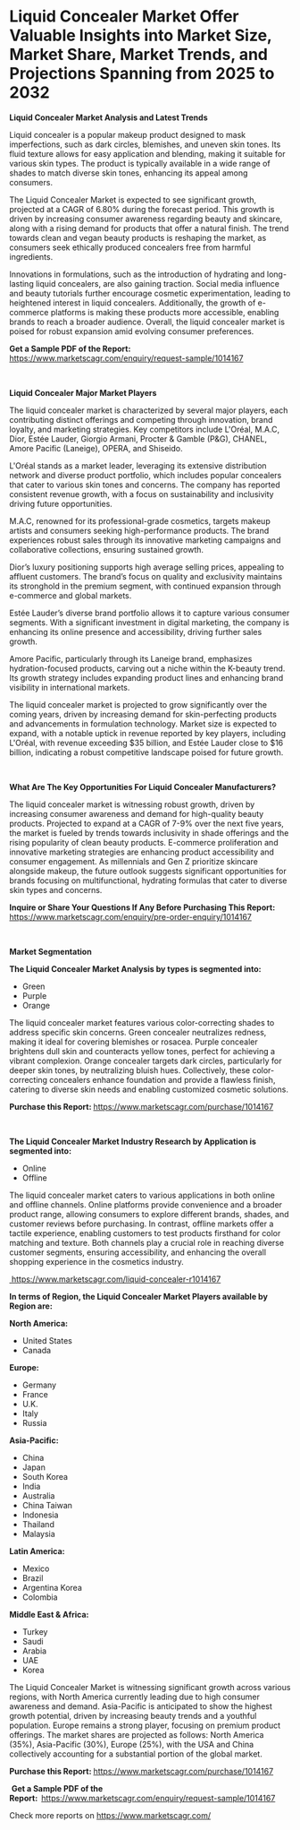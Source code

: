 <p><h1>Liquid Concealer Market Offer Valuable Insights into Market Size, Market Share, Market Trends, and Projections Spanning from 2025 to 2032</h1></p><p><strong>Liquid Concealer Market Analysis and Latest Trends</strong></p>
<p><p>Liquid concealer is a popular makeup product designed to mask imperfections, such as dark circles, blemishes, and uneven skin tones. Its fluid texture allows for easy application and blending, making it suitable for various skin types. The product is typically available in a wide range of shades to match diverse skin tones, enhancing its appeal among consumers.</p><p>The Liquid Concealer Market is expected to see significant growth, projected at a CAGR of 6.80% during the forecast period. This growth is driven by increasing consumer awareness regarding beauty and skincare, along with a rising demand for products that offer a natural finish. The trend towards clean and vegan beauty products is reshaping the market, as consumers seek ethically produced concealers free from harmful ingredients. </p><p>Innovations in formulations, such as the introduction of hydrating and long-lasting liquid concealers, are also gaining traction. Social media influence and beauty tutorials further encourage cosmetic experimentation, leading to heightened interest in liquid concealers. Additionally, the growth of e-commerce platforms is making these products more accessible, enabling brands to reach a broader audience. Overall, the liquid concealer market is poised for robust expansion amid evolving consumer preferences.</p></p>
<p><strong>Get a Sample PDF of the Report:&nbsp;</strong> <a href="https://www.marketscagr.com/enquiry/request-sample/1014167?utm_campaign=2041&utm_medium=2&utm_source=Github&utm_content=ia&utm_term=05032025&utm_id=liquid-concealer">https://www.marketscagr.com/enquiry/request-sample/1014167</a></p>
<p>&nbsp;</p>
<p><strong>Liquid Concealer Major Market Players</strong></p>
<p><p>The liquid concealer market is characterized by several major players, each contributing distinct offerings and competing through innovation, brand loyalty, and marketing strategies. Key competitors include L'Oréal, M.A.C, Dior, Estée Lauder, Giorgio Armani, Procter & Gamble (P&G), CHANEL, Amore Pacific (Laneige), OPERA, and Shiseido.</p><p>L'Oréal stands as a market leader, leveraging its extensive distribution network and diverse product portfolio, which includes popular concealers that cater to various skin tones and concerns. The company has reported consistent revenue growth, with a focus on sustainability and inclusivity driving future opportunities. </p><p>M.A.C, renowned for its professional-grade cosmetics, targets makeup artists and consumers seeking high-performance products. The brand experiences robust sales through its innovative marketing campaigns and collaborative collections, ensuring sustained growth.</p><p>Dior’s luxury positioning supports high average selling prices, appealing to affluent customers. The brand’s focus on quality and exclusivity maintains its stronghold in the premium segment, with continued expansion through e-commerce and global markets.</p><p>Estée Lauder’s diverse brand portfolio allows it to capture various consumer segments. With a significant investment in digital marketing, the company is enhancing its online presence and accessibility, driving further sales growth.</p><p>Amore Pacific, particularly through its Laneige brand, emphasizes hydration-focused products, carving out a niche within the K-beauty trend. Its growth strategy includes expanding product lines and enhancing brand visibility in international markets.</p><p>The liquid concealer market is projected to grow significantly over the coming years, driven by increasing demand for skin-perfecting products and advancements in formulation technology. Market size is expected to expand, with a notable uptick in revenue reported by key players, including L'Oréal, with revenue exceeding $35 billion, and Estée Lauder close to $16 billion, indicating a robust competitive landscape poised for future growth.</p></p>
<p>&nbsp;</p>
<p><strong>What Are The Key Opportunities For Liquid Concealer Manufacturers?</strong></p>
<p><p>The liquid concealer market is witnessing robust growth, driven by increasing consumer awareness and demand for high-quality beauty products. Projected to expand at a CAGR of 7-9% over the next five years, the market is fueled by trends towards inclusivity in shade offerings and the rising popularity of clean beauty products. E-commerce proliferation and innovative marketing strategies are enhancing product accessibility and consumer engagement. As millennials and Gen Z prioritize skincare alongside makeup, the future outlook suggests significant opportunities for brands focusing on multifunctional, hydrating formulas that cater to diverse skin types and concerns.</p></p>
<p><strong>Inquire or Share Your Questions If Any Before Purchasing This Report:</strong> <a href="https://www.marketscagr.com/enquiry/pre-order-enquiry/1014167?utm_campaign=2041&utm_medium=2&utm_source=Github&utm_content=ia&utm_term=05032025&utm_id=liquid-concealer">https://www.marketscagr.com/enquiry/pre-order-enquiry/1014167</a></p>
<p>&nbsp;</p>
<p><strong>Market Segmentation</strong></p>
<p><strong>The Liquid Concealer Market Analysis by types is segmented into:</strong></p>
<p><ul><li>Green</li><li>Purple</li><li>Orange</li></ul></p>
<p><p>The liquid concealer market features various color-correcting shades to address specific skin concerns. Green concealer neutralizes redness, making it ideal for covering blemishes or rosacea. Purple concealer brightens dull skin and counteracts yellow tones, perfect for achieving a vibrant complexion. Orange concealer targets dark circles, particularly for deeper skin tones, by neutralizing bluish hues. Collectively, these color-correcting concealers enhance foundation and provide a flawless finish, catering to diverse skin needs and enabling customized cosmetic solutions.</p></p>
<p><strong>Purchase this Report:&nbsp;</strong><a href="https://www.marketscagr.com/purchase/1014167?utm_campaign=2041&utm_medium=2&utm_source=Github&utm_content=ia&utm_term=05032025&utm_id=liquid-concealer">https://www.marketscagr.com/purchase/1014167</a></p>
<p>&nbsp;</p>
<p><strong>The Liquid Concealer Market Industry Research by Application is segmented into:</strong></p>
<p><ul><li>Online</li><li>Offline</li></ul></p>
<p><p>The liquid concealer market caters to various applications in both online and offline channels. Online platforms provide convenience and a broader product range, allowing consumers to explore different brands, shades, and customer reviews before purchasing. In contrast, offline markets offer a tactile experience, enabling customers to test products firsthand for color matching and texture. Both channels play a crucial role in reaching diverse customer segments, ensuring accessibility, and enhancing the overall shopping experience in the cosmetics industry.</p></p>
<p><a href="https://www.marketscagr.com/liquid-concealer-r1014167?utm_campaign=2041&utm_medium=2&utm_source=Github&utm_content=ia&utm_term=05032025&utm_id=liquid-concealer">&nbsp;https://www.marketscagr.com/liquid-concealer-r1014167</a></p>
<p><strong>In terms of Region, the Liquid Concealer Market Players available by Region are:</strong></p>
<p>
    <p> <strong> North America: </strong>
        <ul>
            <li>United States</li>
            <li>Canada</li>
        </ul>
        </p> 
    <p> <strong> Europe: </strong>
        <ul>
            <li>Germany</li>
            <li>France</li>
            <li>U.K.</li>
            <li>Italy</li>
            <li>Russia</li>
        </ul>
        </p> 
    <p> <strong> Asia-Pacific: </strong>
        <ul>
            <li>China</li>
            <li>Japan</li>
            <li>South Korea</li>
            <li>India</li>
            <li>Australia</li>
            <li>China Taiwan</li>
            <li>Indonesia</li>
            <li>Thailand</li>
            <li>Malaysia</li>
        </ul>
        </p> 
    <p> <strong> Latin America: </strong>
        <ul>
            <li>Mexico</li>
            <li>Brazil</li>
            <li>Argentina Korea</li>
            <li>Colombia</li>
        </ul>
        </p> 
    <p> <strong> Middle East & Africa: </strong>
        <ul>
            <li>Turkey</li>
            <li>Saudi</li>
            <li>Arabia</li>
            <li>UAE</li>
            <li>Korea</li>
        </ul>
    </p>
    </p>
<p><p>The Liquid Concealer Market is witnessing significant growth across various regions, with North America currently leading due to high consumer awareness and demand. Asia-Pacific is anticipated to show the highest growth potential, driven by increasing beauty trends and a youthful population. Europe remains a strong player, focusing on premium product offerings. The market shares are projected as follows: North America (35%), Asia-Pacific (30%), Europe (25%), with the USA and China collectively accounting for a substantial portion of the global market.</p></p>
<p><strong>Purchase this Report: </strong><a href="https://www.marketscagr.com/purchase/1014167?utm_campaign=2041&utm_medium=2&utm_source=Github&utm_content=ia&utm_term=05032025&utm_id=liquid-concealer">https://www.marketscagr.com/purchase/1014167</a></p>
<p>&nbsp;<strong>Get a Sample PDF of the Report:&nbsp;&nbsp;</strong><a href="https://www.marketscagr.com/enquiry/request-sample/1014167?utm_campaign=2041&utm_medium=2&utm_source=Github&utm_content=ia&utm_term=05032025&utm_id=liquid-concealer">https://www.marketscagr.com/enquiry/request-sample/1014167</a></p>
<p><strong></strong></p>
<p>Check more reports on <a href="https://www.marketscagr.com/?utm_campaign=2041&utm_medium=2&utm_source=Github&utm_content=ia&utm_term=05032025&utm_id=liquid-concealer">https://www.marketscagr.com/</a></p>